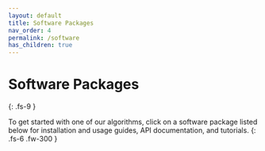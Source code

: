 ```yaml
---
layout: default
title: Software Packages
nav_order: 4
permalink: /software
has_children: true
---
```


# Software Packages
{: .fs-9 }

To get started with one of our algorithms, click on a software package listed below for installation
and usage guides, API documentation, and tutorials.
{: .fs-6 .fw-300 }
